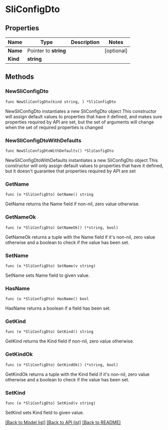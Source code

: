 # SliConfigDto

## Properties

Name | Type | Description | Notes
------------ | ------------- | ------------- | -------------
**Name** | Pointer to **string** |  | [optional] 
**Kind** | **string** |  | 

## Methods

### NewSliConfigDto

`func NewSliConfigDto(kind string, ) *SliConfigDto`

NewSliConfigDto instantiates a new SliConfigDto object
This constructor will assign default values to properties that have it defined,
and makes sure properties required by API are set, but the set of arguments
will change when the set of required properties is changed

### NewSliConfigDtoWithDefaults

`func NewSliConfigDtoWithDefaults() *SliConfigDto`

NewSliConfigDtoWithDefaults instantiates a new SliConfigDto object
This constructor will only assign default values to properties that have it defined,
but it doesn't guarantee that properties required by API are set

### GetName

`func (o *SliConfigDto) GetName() string`

GetName returns the Name field if non-nil, zero value otherwise.

### GetNameOk

`func (o *SliConfigDto) GetNameOk() (*string, bool)`

GetNameOk returns a tuple with the Name field if it's non-nil, zero value otherwise
and a boolean to check if the value has been set.

### SetName

`func (o *SliConfigDto) SetName(v string)`

SetName sets Name field to given value.

### HasName

`func (o *SliConfigDto) HasName() bool`

HasName returns a boolean if a field has been set.

### GetKind

`func (o *SliConfigDto) GetKind() string`

GetKind returns the Kind field if non-nil, zero value otherwise.

### GetKindOk

`func (o *SliConfigDto) GetKindOk() (*string, bool)`

GetKindOk returns a tuple with the Kind field if it's non-nil, zero value otherwise
and a boolean to check if the value has been set.

### SetKind

`func (o *SliConfigDto) SetKind(v string)`

SetKind sets Kind field to given value.



[[Back to Model list]](../README.md#documentation-for-models) [[Back to API list]](../README.md#documentation-for-api-endpoints) [[Back to README]](../README.md)


